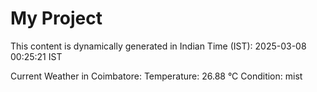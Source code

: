 # My Project

This content is dynamically generated in Indian Time (IST): 2025-03-08 00:25:21 IST


Current Weather in Coimbatore:
Temperature: 26.88 °C
Condition: mist
